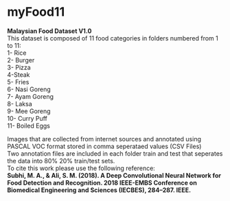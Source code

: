 # myFood11
**Malaysian Food Dataset V1.0**  
This dataset is composed of 11 food categories in folders numbered from 1 to 11:  
1- Rice  
2- Burger  
3- Pizza  
4-Steak  
5- Fries  
6- Nasi Goreng  
7- Ayam Goreng  
8- Laksa  
9- Mee Goreng  
10- Curry Puff  
11- Boiled Eggs  
  
Images that are collected from internet sources and annotated using PASCAL VOC format stored in comma seperataed values (CSV Files)  
Two annotation files are included in each folder train and test that seperates the data into 80% 20% train/test sets.  
To cite this work please use the following reference:  
**Subhi, M. A., & Ali, S. M. (2018). A Deep Convolutional Neural Network for Food Detection and Recognition. 2018 
IEEE-EMBS Conference on Biomedical Engineering and Sciences (IECBES), 284–287. IEEE.**


